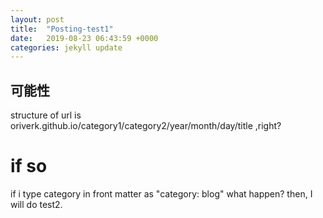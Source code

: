 ```yaml
---
layout: post
title:  "Posting-test1"
date:   2019-08-23 06:43:59 +0000
categories: jekyll update
---
```


## 可能性
structure of url is
oriverk.github.io/category1/category2/year/month/day/title
,right?

# if so
if i type category in front matter as "category: blog"
what happen?
then, I will do test2.

